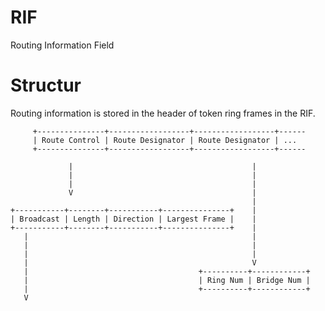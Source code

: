 # RIF
Routing Information Field

# Structur

Routing information is stored in the header of token ring frames in the RIF.


         +---------------+------------------+------------------+------
         | Route Control | Route Designator | Route Designator | ...
         +---------------+------------------+------------------+------
         
                 |                                        |
                 |                                        |
                 |                                        |
                 V                                        |
                                                          |
    +-----------+--------+-----------+---------------+    |
    | Broadcast | Length | Direction | Largest Frame |    |
    +-----------+--------+-----------+---------------+    |
       |                                                  |
       |                                                  |
       |                                                  |
       |                                                  V
       |                                      +----------+------------+
       |                                      | Ring Num | Bridge Num |
       |                                      +----------+------------+
       V
      
